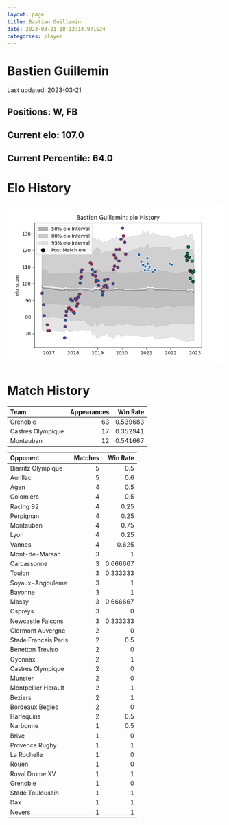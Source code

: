 ```yaml
---  
layout: page  
title: Bastien Guillemin  
date: 2023-03-21 18:12:14.971524  
categories: player  
---
```

# Bastien Guillemin


Last updated: 2023-03-21
## Positions: W, FB

## Current elo: 107.0

## Current Percentile: 64.0

# Elo History


![elo history](history_BastienGuillemin.png)
# Match History


| Team              |   Appearances |   Win Rate |
|:------------------|--------------:|-----------:|
| Grenoble          |            63 |   0.539683 |
| Castres Olympique |            17 |   0.352941 |
| Montauban         |            12 |   0.541667 |

| Opponent             |   Matches |   Win Rate |
|:---------------------|----------:|-----------:|
| Biarritz Olympique   |         5 |   0.5      |
| Aurillac             |         5 |   0.6      |
| Agen                 |         4 |   0.5      |
| Colomiers            |         4 |   0.5      |
| Racing 92            |         4 |   0.25     |
| Perpignan            |         4 |   0.25     |
| Montauban            |         4 |   0.75     |
| Lyon                 |         4 |   0.25     |
| Vannes               |         4 |   0.625    |
| Mont-de-Marsan       |         3 |   1        |
| Carcassonne          |         3 |   0.666667 |
| Toulon               |         3 |   0.333333 |
| Soyaux-Angouleme     |         3 |   1        |
| Bayonne              |         3 |   1        |
| Massy                |         3 |   0.666667 |
| Ospreys              |         3 |   0        |
| Newcastle Falcons    |         3 |   0.333333 |
| Clermont Auvergne    |         2 |   0        |
| Stade Francais Paris |         2 |   0.5      |
| Benetton Treviso     |         2 |   0        |
| Oyonnax              |         2 |   1        |
| Castres Olympique    |         2 |   0        |
| Munster              |         2 |   0        |
| Montpellier Herault  |         2 |   1        |
| Beziers              |         2 |   1        |
| Bordeaux Begles      |         2 |   0        |
| Harlequins           |         2 |   0.5      |
| Narbonne             |         1 |   0.5      |
| Brive                |         1 |   0        |
| Provence Rugby       |         1 |   1        |
| La Rochelle          |         1 |   0        |
| Rouen                |         1 |   0        |
| Roval Drome XV       |         1 |   1        |
| Grenoble             |         1 |   0        |
| Stade Toulousain     |         1 |   1        |
| Dax                  |         1 |   1        |
| Nevers               |         1 |   1        |